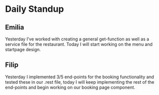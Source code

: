 # Daily Standup

## Emilia
Yesterday I've worked with creating a general get-function as well as a service file for the restaurant. Today I will start working on the menu and startpage design.

## Filip
Yesterday I implemented 3/5 end-points for the booking functionality and tested these in our .rest file, today I will keep implementing the rest of the end-points and begin working on our booking page component.
